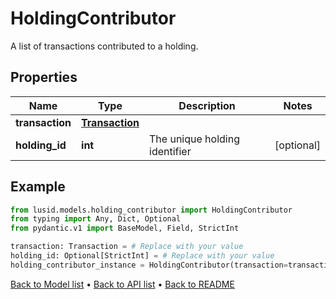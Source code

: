 # HoldingContributor

A list of transactions contributed to a holding.
## Properties
Name | Type | Description | Notes
------------ | ------------- | ------------- | -------------
**transaction** | [**Transaction**](Transaction.md) |  | 
**holding_id** | **int** | The unique holding identifier | [optional] 
## Example

```python
from lusid.models.holding_contributor import HoldingContributor
from typing import Any, Dict, Optional
from pydantic.v1 import BaseModel, Field, StrictInt

transaction: Transaction = # Replace with your value
holding_id: Optional[StrictInt] = # Replace with your value
holding_contributor_instance = HoldingContributor(transaction=transaction, holding_id=holding_id)

```

[Back to Model list](../README.md#documentation-for-models) &#8226; [Back to API list](../README.md#documentation-for-api-endpoints) &#8226; [Back to README](../README.md)


